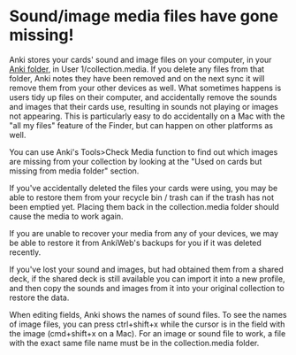 # Sound/image media files have gone missing!

Anki stores your cards' sound and image files on your computer, in your [Anki folder](http://ankisrs.net/docs/manual.html#file-locations), in User 1/collection.media. If you delete any files from that folder, Anki notes they have been removed and on the next sync it will remove them from your other devices as well. What sometimes happens is users tidy up files on their computer, and accidentally remove the sounds and images that their cards use, resulting in sounds not playing or images not appearing. This is particularly easy to do accidentally on a Mac with the "all my files" feature of the Finder, but can happen on other platforms as well.

You can use Anki's Tools>Check Media function to find out which images are missing from your collection by looking at the "Used on cards but missing from media folder" section.

If you've accidentally deleted the files your cards were using, you may be able to restore them from your recycle bin / trash can if the trash has not been emptied yet. Placing them back in the collection.media folder should cause the media to work again.

If you are unable to recover your media from any of your devices, we may be able to restore it from AnkiWeb's backups for you if it was deleted recently.

If you've lost your sound and images, but had obtained them from a shared deck, if the shared deck is still available you can import it into a new profile, and then copy the sounds and images from it into your original collection to restore the data.

When editing fields, Anki shows the names of sound files. To see the names of image files, you can press ctrl+shift+x while the cursor is in the field with the image (cmd+shift+x on a Mac). For an image or sound file to work, a file with the exact same file name must be in the collection.media folder.
